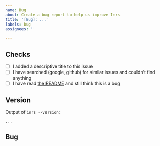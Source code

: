 ```yaml
---
name: Bug
about: Create a bug report to help us improve Inrs
title: '[Bug]: ...'
labels: bug
assignees: ''

---
```


## Checks

* [ ] I added a descriptive title to this issue
* [ ] I have searched (google, github) for similar issues and couldn't find anything
* [ ] I have read [the README](https://github.com/TheAwiteb/inrs/blob/master/README.md) and still think this is a bug

## Version

Output of `inrs --version`:
```
...
```

## Bug

<!-- Where possible please include a self-contained code snippet describing your bug: -->

